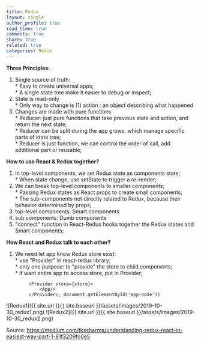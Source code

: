 ```yaml
---
title: Redux
layout: single
author_profile: true
read_time: true
comments: true
share: true
related: true
categories: Redux
---
```


**Three Principles:**
1. Single source of truth: <br/>
			* 	Easy to create universal apps; <br/>
			* 	A single state tree make it easier to debug or inspect;
2. State is read-only <br/>
			* 	Only way to change is (1) action : an object describing what happened
3. Changes are made with pure functions<br/>
			* Reducer: just pure functions that take previous state and action, and return the next state;<br/>
			* Reducer can be split during the app grows, which manage specific parts of state tree;<br/>
			* Reducer is just function, we can control the order of call, add additional part or reusable;

**How to use React & Redux together?**

1. In top-level components, we set Redux state as components state;<br/>
			* When state change, use setState to trigger a re-render;
2. We can break top-level components to smaller components;<br/>
			* Passing Redux states as React props to create small components;<br/>
			* The sub-components not directly related to Redux, because their behavior determined by props;
3. top-level components: Smart components
4. sub components: Dumb components
5. "connect" function in React-Redux hooks together the Redux states and Smart components;

**How React and Redux talk to each other?**

1. We need let app know Redux store exist:<br/>
			* use "Provider" in react-redux library;<br/>
			* only one purpose: to "provide" the store to child components;<br/>
			* if want entire app to access store,  put <App/> in Provider;
			
			<Provider store={store}>
				<App/>
			</Provider>, document.getElementById('app-node'))

			
![Redux1]({{ site.url }}{{ site.baseurl }}/assets/images/2019-10-30_redux1.png)
![Redux2]({{ site.url }}{{ site.baseurl }}/assets/images/2019-10-30_redux2.png)


Source: https://medium.com/tkssharma/understanding-redux-react-in-easiest-way-part-1-81f3209fc0e5